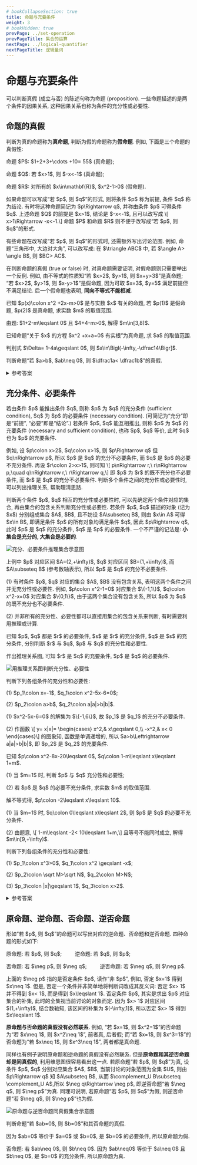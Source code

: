 ```yaml
---
# bookCollapseSection: true
title: 命题与充要条件
weight: 3
# bookHidden: true
prevPage: ../set-operation
prevPageTitle: 集合的运算
nextPage: ../logical-quantifier
nextPageTitle: 逻辑量词
---
```


# 命题与充要条件

可以判断真假 (成立与否) 的陈述句称为命题 (proposition). 一些命题描述的是两个条件的因果关系, 这种因果关系也称为条件的充分性或必要性. 

## 命题的真假

<p>判断为真的命题称为<strong>真命题</strong>, 判断为假的命题称为<strong>假命题</strong>. 例如, 下面是三个命题的真假性:
</p>
<p>命题 $P$: $1+2+3+\cdots +10= 55$ (真命题);
</p>
<p>命题 $Q$: 若 $x>1$, 则 $-x<-1$ (真命题);
</p>
<p>命题 $R$: 对所有的 $x\in\mathbf{R}$, $x^2-1>0$ (假命题). 
</p>

<p>如果命题可以写成“若 $p$, 则 $q$”的形式, 则将条件 $p$ 称为前提, 条件 $q$ 称为结论. 有时将这种命题简记为 $p\Rightarrow q$, 并称由条件 $p$ 可得条件 $q$. 上述命题 $Q$ 的前提是 $x>1$, 结论是 $-x<-1$, 且可以改写成 \[
    x>1\Rightarrow -x<-1.\]
命题 $P$ 和命题 $R$ 则不便于改写成“若 $p$, 则 $q$”的形式.
</p>

<myremark>
    <p>有些命题在改写成“若 $p$, 则 $q$”的形式时, 还需额外写出讨论范围. 例如, 命题“三角形中, 大边对大角”, 可以改写成: 在 $\triangle ABC$ 中, 若 $\angle A> \angle B$, 则 $BC> AC$.</p>
</myremark>

<p>在判断命题的真假 (true or false) 时, 对真命题需要证明, 对假命题则只需要举出一个反例. 例如, 由不等式的性质知“若 $x>2$, $y>1$, 则 $x+y>3$”是真命题; “若 $x>2$, $y>1$, 则 $x-y>1$”是假命题, 因为可取 $x=3$, $y=5$ 满足前提但不满足结论. 后一个假命题也表明, <strong>同向不等式不能相减</strong>.</p>

<myexample>
    <p>已知 $p(x)\colon x^2 +2x-m>0$ 是与实数 $x$ 有关的命题, 若 $p(1)$ 是假命题, $p(2)$ 是真命题, 求实数 $m$ 的取值范围.
    </p>
</myexample>

<mysolution>
    <p>由题: $1+2-m\leqslant 0$ 且 $4+4-m>0$, 解得 $m\in[3,8)$.</p>
</mysolution>

<myexample>
    <p>已知命题“关于 $x$ 的方程 $x^2 +x+a=0$ 有实根”为真命题, 求 $a$ 的取值范围.
    </p>
</myexample>

<mysolution>
    <p>    判别式 $\Delta= 1-4a\geqslant 0$, 则 $a\in\Bigl(-\infty,-\dfrac14\Bigr]$.
    </p>
</mysolution>

<myexercise>
    <p>判断命题“若 $a>b$, $ab\neq 0$, 则 $\dfrac1a< \dfrac1b$”的真假.</p>
</myexercise>

<details><summary>参考答案</summary>
    <p>举反例 (如 $a=1$, $b=-1$) 可知该命题为假命题. 也可利用反比例函数 $y=\dfrac1x$ 分段递减的性质.</p>
</details>

## 充分条件、必要条件

<p>若由条件 $p$ 能推出条件 $q$, 则称 $p$ 为 $q$ 的充分条件 (sufficient condition), $q$ 为 $p$ 的必要条件 (necessary condition). (可简记为“充分”即是“前提”, “必要”即是“结论”.) 若条件 $p$, $q$ 能互相推出, 则称 $p$ 为 $q$ 的充要条件 (necessary and sufficient condition), 也称 $p$, $q$ 等价, 此时 $q$ 也为 $p$ 的充要条件.
</p>

<p>例如, 设 $p\colon x>2$, $q\colon x>1$, 则 $p\Rightarrow q$ 但 $q\nRightarrow p$, 所以 $p$ 是 $q$ 的充分不必要条件, 而 $q$ 是 $p$ 的必要不充分条件. 再设 $r\colon 2>x>1$, 则可知 \[
    p\nRightarrow r,\ r\nRightarrow p,\quad 
    q\nRightarrow r,\ r\Rightarrow q,\]
即 $p$ 为 $r$ 的既不充分也不必要条件, 而 $r$ 是 $q$ 的充分不必要条件. 判断多个条件之间的充分性或必要性时, 可以列出推理关系, 帮助理清思路.
</p>

<p>判断两个条件 $p$, $q$ 相互的充分性或必要性时, 可以先确定两个条件对应的集合, 再由集合的包含关系判断充分性或必要性. 若条件 $p$, $q$ 描述的对象 (记为 $x$) 分别组成集合 $A$, $B$, 且不妨设 $A\subseteq B$, 则由 $x\in A$ 可得 $x\in B$, 即满足条件 $p$ 的所有对象均满足条件 $q$, 因此 $p\Rightarrow q$, 此时 $p$ 是 $q$ 的充分条件, $q$ 是 $p$ 的必要条件. 一个不严谨的记法是: <strong>小集合是充分的, 大集合是必要的</strong>.
</p>

![充分、必要条件推理集合示意图](/figs/2022/2022-08/2022-0825-1930.svg)

<p>上例中 $p$ 对应区间 $A=(2,+\infty)$, $q$ 对应区间 $B=(1,+\infty)$, 而 $A\subseteq B$ (参考数轴表示), 所以 $p$ 是 $q$ 的充分不必要条件.
</p>

<myremark>
    <p>(1) 有时条件 $p$, $q$ 对应的集合 $A$, $B$ 没有包含关系, 表明这两个条件之间并无充分性或必要性. 例如, $p\colon x^2-1=0$ 对应集合 $\{-1,1\}$, $q\colon x^2-x=0$ 对应集合 $\{0,1\}$, 由于这两个集合没有包含关系, 所以 $p$ 为 $q$ 的既不充分也不必要条件.
    </p>
    <p>(2) 并非所有的充分性、必要性都可以直接用集合的包含关系来判断, 有时需要利用推理或计算.</p>
</myremark>

<myexample>
    <p>已知 $p$, $q$ 都是 $r$ 的必要条件, $s$ 是 $r$ 的充分条件, $q$ 是 $s$ 的充分条件, 分别判断 $r$ 与 $q$, $p$ 与 $q$ 的充分性和必要性.
    </p>
</myexample>

<mysolution>
    <p>作出推理关系图, 可知 $r$ 是 $q$ 的充要条件, $p$ 是 $q$ 的必要条件.
    </p>
    <img alt="用推理关系图判断充分性、必要性" src="/figs/2022/2022-08/2022-0826-1940.svg"></img>
</mysolution>

<myexample>
    <p>判断下列各组条件的充分性和必要性:
    </p>
    <p>(1) $p_1\colon x=-1$, $q_1\colon x^2-5x-6=0$;
    </p>
    <p>(2) $p_2\colon a>b$, $q_2\colon a|a|>b|b|$.</p>
</myexample>

<mysolution>
    <p>(1) $x^2-5x-6=0$ 的解集为 $\{-1,6\}$, 故 $p_1$ 是 $q_1$ 的充分不必要条件.
    </p>
    <p>(2) 作函数 \[
        y= x|x|= \begin{cases}
            x^2,& x\geqslant 0,\\
            -x^2,& x< 0 \end{cases}\]
    的图象知, 函数是单调递增的, 所以 $a>b\Leftrightarrow a|a|>b|b|$, 即 $p_2$ 是 $q_2$ 的充要条件.</p>
</mysolution>

<myexample>
    <p>已知 $p\colon x^2-8x-20\leqslant 0$, $q\colon 1-m\leqslant x\leqslant 1+m$.
    </p>
    <p>(1) 当 $m=1$ 时, 判断 $p$ 与 $q$ 充分性和必要性;
    </p>
    <p>(2) 若 $p$ 是 $q$ 的必要不充分条件, 求实数 $m$ 的取值范围.
    </p>
</myexample>

<mysolution>
    <p>解不等式得, $p\colon -2\leqslant x\leqslant 10$.
    </p>
    <p>(1) 当 $m=1$ 时, $q\colon 0\leqslant x\leqslant 2$, 则 $p$ 是 $q$ 的必要不充分条件.
    </p>
    <p>(2) 由题意, \[
        1-m\leqslant -2< 10\leqslant 1+m,\]
    且等号不能同时成立, 解得 $m\in[9,+\infty)$.
    </p>
</mysolution>

<myexercise>
    <p>判断下列各组条件的充分性和必要性:
    </p>
    <p>(1) $p_1\colon x^3>0$, $q_1\colon x^2 \geqslant -x$;
    </p>
    <p>(2) $p_2\colon \sqrt M>\sqrt N$, $q_2\colon M>N$;
    </p>
    <p>(3) $p_3\colon |x|\geqslant 1$, $q_3\colon x>2$.</p>
</myexercise>

<details><summary>参考答案</summary>
    <p>(1) $p_1\colon x\geqslant 0$, $q_1\colon x\leqslant -1$ 或 $x\geqslant 0$, 则 $p_1$ 是 $q_1$ 的充分不必要条件.</p>
    <p>(2) $p_2$ 等价于 $M>N\geqslant 0$, 为 $q_2$ 的充分不必要条件. (二次根式应注意被开方数一定大于或等于 $0$.)</p>
    <p>(3) $p_3$ 等价于 $x\leqslant -1$ 或 $x\geqslant 1$, 为 $q_2$ 的既不充分也不必要条件.</p>
</details>

## 原命题、逆命题、否命题、逆否命题

<p>形如“若 $p$, 则 $q$”的命题可以写出对应的逆命题、否命题和逆否命题. 四种命题的形式如下:
</p>

<p>原命题: 若 $p$, 则 $q$;&emsp; &emsp; 
逆命题: 若 $q$, 则 $p$;
</p>

<p>否命题: 若 $\neg p$, 则 $\neg q$;&emsp; &emsp; 
逆否命题: 若 $\neg q$, 则 $\neg p$.
</p>

<p>上面的 $\neg p$ 指的是否定条件 $p$, 读作“非 $p$”, 例如, 否定 $x=1$ 得到 $x\neq 1$. 但是, 否定一个条件并非简单地将判断词改成其反义词: 否定 $x> 1$ 并不得到 $x< 1$, 而是得到 $x\leqslant 1$. 否定条件 $p$, 其实是求出 $p$ 对应集合的补集, 此时的全集视当前讨论的对象而定. 因为 $x> 1$ 对应区间 $(1,+\infty)$, 结合数轴知, 该区间的补集为 $(-\infty,1]$, 所以否定 $x> 1$ 得到 $x\leqslant 1$.
</p>

<p><strong>原命题与否命题的真假没有必然联系</strong>. 例如, “若 $x=1$, 则 $x^2=1$”的否命题为“若 $x\neq 1$, 则 $x^2\neq 1$”, 前者真, 后者假; 而“若 $x=1$, 则 $x^3=1$”的否命题为“若 $x\neq 1$, 则 $x^3\neq 1$”, 两者都是真命题. 
</p>

<p>同样也有例子说明原命题和逆命题的真假没有必然联系. 但是<strong>原命题和其逆否命题却是同真假的</strong>, 利用维恩图很容易看出这一点. 若原命题“若 $p$, 则 $q$”为真, 设条件 $p$, $q$ 分别对应集合 $A$, $B$, 当前讨论的对象范围为全集 $U$, 则由 $p\Rightarrow q$ 知 $A\subseteq B$, 从而 $\complement_U B\subseteq \complement_U A$,所以 $\neg q\Rightarrow \neg p$, 即逆否命题“若 $\neg q$, 则 $\neg p$”为真. 同理可说明, 若原命题“若 $p$, 则 $q$”为假, 则逆否命题“若 $\neg q$, 则 $\neg p$”也为假.
</p>

![原命题与逆否命题同真假集合示意图](/figs/2022/2022-08/2022-0825-2030.svg)

<myexample>
    <p>判断命题“若 $ab=0$, 则 $b=0$”和其否命题的真假.
    </p>
</myexample>

<mysolution>
    <p>因为 $ab=0$ 等价于 $a=0$ 或 $b=0$, 是 $b=0$ 的必要条件, 所以原命题为假.
    </p>
    <p>否命题: 若 $ab\neq 0$, 则 $b\neq 0$. 因为 $ab\neq0$ 等价于 $a\neq 0$ 且 $b\neq 0$, 是 $b=0$ 的充分条件, 所以原命题为真.
    </p>
</mysolution>
